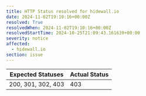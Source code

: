 ```yaml
---
title: HTTP Status resolved for hidewall.io
date: 2024-11-02T19:10:16+00:00Z
resolved: True
resolvedWhen: 2024-11-02T19:10:16+00:00Z
resolvedStartTime: 2024-10-25T21:09:43.161639+00:00
severity: notice
affected:
  - hidewall.io
section: issue
---
```


| Expected Statuses | Actual Status  |
|-------------------|----------------|
| 200, 301, 302, 403 | 403 |
